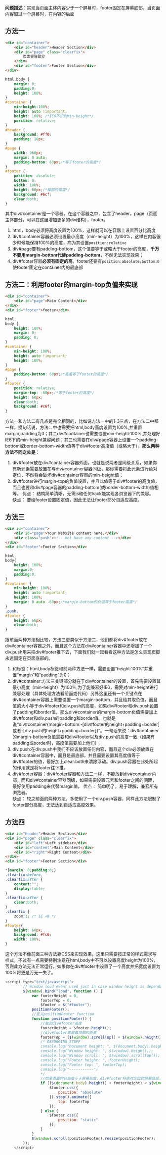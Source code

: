 **问题描述**：实现当页面主体内容少于一个屏幕时，footer固定在屏幕底部，当页面内容超过一个屏幕时，在内容的后面

## 方法一

```html
<div id="container"> 
	<div id="header">Header Section</div> 
	<div id="page" class="clearfix"> 
		页面容容部分 
	</div> 
	<div id="footer">Footer Section</div> 
</div> 
```

```css
html,body { 
    margin: 0; 
    padding:0; 
    height: 100%; 
} 
#container { 
    min-height:100%; 
    height: auto !important; 
    height: 100%; /*IE6不识别min-height*/ 
    position: relative; 
} 
#header { 
    background: #ff0; 
    padding: 10px; 
} 
#page { 
    width: 960px; 
    margin: 0 auto; 
    padding-bottom: 60px;/*等于footer的高度*/ 
} 
#footer { 
    position: absolute; 
    bottom: 0; 
    width: 100%; 
    height: 60px;/*脚部的高度*/ 
    background: #6cf; 
    clear:both; 
} 
```



其中div#container是一个容器，在这个容器之中，包含了header，page（页面主体部分，可以在这里增加更多的div结构），footer。<br>

1. html，body必须将高度设置为100%，这样就可以在容器上设置百分比高度
2. div#container容器必须设置最小高度（min-height）为100%，这样在内容很少时候能保持100%的高度，病为其设置`position:relative`
3. div#page要有padding-bottom，这个值要等于或略大于footer的高度，**千万不要用margin-bottom代替padding-bottom**，不然无法实现效果；
4. div#footer容器**必须有固定的高**。footer还要有`position:absolute;bottom:0`使footer固定在container内的最底部

## 方法二：利用footer的margin-top负值来实现

```html
<div id="container"> 
	<div id="page">Main Content</div> 
</div> 
<div id="footer">footer</div> 
```

```css
html, 
body { 
    height: 100%; 
    margin: 0; 
    padding: 0; 
} 
#container { 
    min-height: 100%; 
    height: auto !important; 
    height: 100%; 
} 
#page { 
	padding-bottom: 60px;/*高度等于footer的高度*/ 
} 
#footer { 
    position: relative; 
    margin-top: -60px;/*等于footer的高度*/ 
    height: 60px; 
    clear:both; 
    background: #c6f; 
} 
```

方法一和方法二有几点是完全相同的，比如说方法一中的1-3三点，在方法二中都一样，换句话说，方法二中也需要把html,body高度设置为100%,并重置margin,padding为0；其二div#container也需要设置min-height:100%,并处理好IE6下的min-height兼容问题；其三也需要在div#page容器上设置一个padding-bottom或border-bottom-width值等于div#footer高度值（或略大于）。**那么两种方法不同之处是**： 

1. div#footer放在div#container容器外面，也就是说两者是同级关系，如果你有新元素需要放置在与div#container容器同级，那你需要将此元素进行绝对定位，不然将会破坏div#container容器的min-height值； 
2. div#footer进行margin-top的负值设置，并且此值等于div#footer的高度值，而且也要和div#page容器的padding-bottom(或border-bottom-width)值相等。 
  优点： 结构简单清晰，无需js和任何hack能实现各浏览器下的兼容。 <br>
  缺点： 要给footer设置固定值，因此无法让footer部分自适应高度。

## 方法三

```html
<div id="container"> 
    <div id="page">Your Website content here.</div> 
    <div class="push"><!-- not have any content --></div> 
</div> 
<div id="footer">Footer Section</div> 
```

```css
html, 
body{ 
    height: 100%; 
    margin:0; 
    padding:0; 
} 
#container { 
    min-height: 100%; 
    height: auto !important; 
    height: 100%; 
    margin: 0 auto -60px;/*margin-bottom的负值等于footer高度*/ 
} 
.push, 
#footer { 
    height: 60px; 
    clear:both; 
} 
```

  跟前面两种方法相比较，方法三更类似于方法二，他们都将div#footer放在div#container容器之外，而且这个方法在div#container容器中还增加了一个div.push用来把div#footer推下去，下面我们就一起看看这种方法是怎么实现页脚永远固定在页面底部的。

1. <html>和<body>标签：html,body标签和前两种方法一样，需要设置“height:100%”并重置“margin”和“padding”为0；
2. div#container:方法三关键部分就在于div#container的设置，首先需要设置其最小高度（min-height）为100％,为了能兼容好IE6，需要对min-height进行兼容处理（具体处理方法看前面或代码）另外这里还有一个关键点在div#container容器上需要设置一个margin-bottom，并且给其取负值，而且值的大小等于div#footer和div.push的高度，如果div#footer和div.push设置了padding和border值，那么div#container的margin-bottom负值需要加上div#footer和div.push的padding和border值。也就是说“div#container{margin-bottom:-[div#footer的height+padding+border]或者-[div.push的height+padding+border]}”。一句话来说：div#container的margin-bottom负值需要和div#footer以及div.push的高度一致（如果有padding或border时，高度值需要加上他们）； 
3. div.push:在div.push中我们不应该放置任何内容，而且这个div必须放置在div#container容器中，而且是最底部，并且需要设置其高度值等于div#footer的值，最好加上clear:both来清除浮动。div.push容器在此处所起的作用就是将footer往下推。 
4. div#footer容器：div#footer容器和方法二一样，不能放到div#container内部，而和div#container容器同级，如果需要设置元素和footer之间的间距，最好使用padding来代替margin值。 
  优点： 简单明了，易于理解，兼容所有浏览器。 <br>
  缺点： 较之前面的两种方法，多使用了一个div.push容器，同样此方法限制了footer部分高度，无法达到自适应高度效果。   

## 方法四

```html
<div id="header">Header Section</div> 
<div id="page" class="clearfix"> 
    <div id="left">Left sidebar</div> 
    <div id="content">Main Content</div> 
    <div id="right">Right Content</div> 
</div> 
<div id="footer">Footer Section</div> 
```

```css
*{margin: 0;padding:0;} 
.clearfix:before, 
.clearfix:after { 
    content:""; 
    display:table; 
} 
.clearfix:after { 
	clear:both; 
} 
.clearfix { 
	zoom:1; /* IE <8 */ 
} 
#footer{ 
    height: 60px; 
    background: #fc6; 
    width: 100%; 
} 
```

这个方法不像前面三种方法靠CSS来实现效果，这里只需要按正常的样式需求写样式，不过有一点需要特别注意在html,body中不可以设置高度height为100%，否则此方法无法正常运行，如果你在div#footer中设置了一个高度并把宽度设置为100%将更是万无一失了。 

```javascript
<script type="text/javascript">
		// Window load event used just in case window height is dependant upon images 
		$(window).bind("load", function () {
			var footerHeight = 0,
				footerTop = 0,
				$footer = $("#footer");
			positionFooter();
			//定义positionFooter function 
			function positionFooter() {
				//取到div#footer高度 
				footerHeight = $footer.height();
				//div#footer离屏幕顶部的距离 
				footerTop = ($(window).scrollTop() + $(window).height() - footerHeight) + "px";
				/* DEBUGGING STUFF 
				console.log("Document height: ", $(document.body).height()); 
				console.log("Window height: ", $(window).height()); 
				console.log("Window scroll: ", $(window).scrollTop()); 
				console.log("Footer height: ", footerHeight); 
				console.log("Footer top: ", footerTop); 
				console.log("-----------") 
				*/
				//如果页面内容高度小于屏幕高度，div#footer将绝对定位到屏幕底部，否则div#footer保留它的正常静态定位 
				if (($(document.body).height() + footerHeight) < $(window).height()) {
					$footer.css({
						position: "absolute"
					}).stop().animate({
						top: footerTop
					});
				} else {
					$footer.css({
						position: "static"
					});
				}
			}
			$(window).scroll(positionFooter).resize(positionFooter);
		});
	</script>
```

